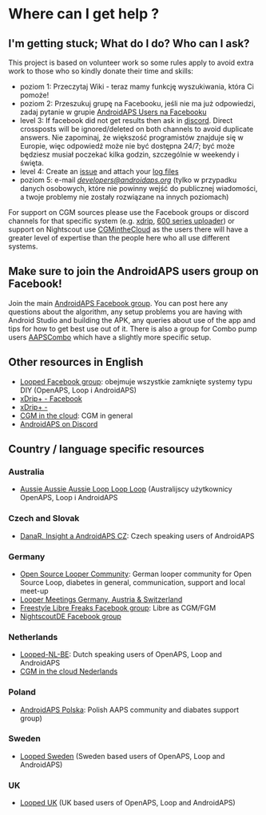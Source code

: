 # Where can I get help ?

## I'm getting stuck; What do I do? Who can I ask?

This project is based on volunteer work so some rules apply to avoid extra work to those who so kindly donate their time and skills:

* poziom 1: Przeczytaj Wiki - teraz mamy funkcję wyszukiwania, która Ci pomoże!
* poziom 2: Przeszukuj grupę na Facebooku, jeśli nie ma już odpowiedzi, zadaj pytanie w grupie [AndroidAPS Users na Facebooku ](https://www.facebook.com/groups/1900195340201874/)
* level 3: If facebook did not get results then ask in [discord](https://discord.gg/4fQUWHZ4Mw). Direct crossposts will be ignored/deleted on both channels to avoid duplicate answers. Nie zapominaj, że większość programistów znajduje się w Europie, więc odpowiedź może nie być dostępna 24/7; być może będziesz musiał poczekać kilka godzin, szczególnie w weekendy i święta.
* level 4: Create an [issue](https://github.com/nightscout/AndroidAPS/issues) and attach your [log files](../GettingHelp/AccessingLogFiles.md)
* poziom 5: e-mail *developers@androidaps.org* (tylko w przypadku danych osobowych, które nie powinny wejść do publicznej wiadomości, a twoje problemy nie zostały rozwiązane na innych poziomach)

For support on CGM sources please use the Facebook groups or discord channels for that specific system (e.g. [xdrip](https://www.facebook.com/groups/xDripG5/), [600 series uploader](https://www.facebook.com/groups/NightscoutForMedtronic/)) or support on Nightscout use [CGMintheCloud](https://www.facebook.com/groups/cgminthecloud/) as the users there will have a greater level of expertise than the people here who all use different systems.

## Make sure to join the AndroidAPS users group on Facebook!

Join the main [AndroidAPS Facebook group](https://www.facebook.com/groups/1900195340201874/). You can post here any questions about the algorithm, any setup problems you are having with Android Studio and building the APK, any queries about use of the app and tips for how to get best use out of it. There is also a group for Combo pump users [AAPSCombo](https://www.facebook.com/groups/127507891261169/) which have a slightly more specific setup.

## Other resources in English

* [Looped Facebook group](https://www.facebook.com/groups/TheLoopedGroup): obejmuje wszystkie zamknięte systemy typu DIY (OpenAPS, Loop i AndroidAPS)
* [xDrip+ - Facebook](https://www.facebook.com/groups/xDripG5/)
* [xDrip+ - ](https://xdrip.readthedocs.io/en/latest/)
* [CGM in the cloud](https://www.facebook.com/groups/cgminthecloud/): CGM in general
* [AndroidAPS on Discord](https://discord.gg/4fQUWHZ4Mw)

## Country / language specific resources

### Australia

* [Aussie Aussie Aussie Loop Loop Loop](https://www.facebook.com/groups/AussieLooping/) (Australijscy użytkownicy OpenAPS, Loop i AndroidAPS

### Czech and Slovak

* [DanaR, Insight a AndroidAPS CZ](https://www.facebook.com/groups/AndroidAPSCZ/): Czech speaking users of AndroidAPS

### Germany

* [Open Source Looper Community](https://de.loopercommunity.org/): German looper community for Open Source Loop, diabetes in general, communication, support and local meet-up
* [Looper Meetings Germany, Austria & Switzerland](https://de.loopercommunity.org/c/veranstaltungen/l/calendar)
* [Freestyle Libre Freaks Facebook group](https://www.facebook.com/groups/FreestyleLibreFreaks/): Libre as CGM/FGM
* [NightscoutDE Facebook group](https://www.facebook.com/groups/nightscoutDE/)

### Netherlands

* [Looped-NL-BE](https://www.facebook.com/groups/117102135652893): Dutch speaking users of OpenAPS, Loop and AndroidAPS
* [CGM in the cloud Nederlands](https://www.facebook.com/groups/1764754560436596)

### Poland

* [AndroidAPS Polska](https://www.facebook.com/groups/aapspl): Polish AAPS community and diabates support group)

### Sweden

* [Looped Sweden](https://www.facebook.com/groups/661514380864081/) (Sweden based users of OpenAPS, Loop and AndroidAPS)

### UK

* [Looped UK](https://www.facebook.com/groups/LoopedUK/) (UK based users of OpenAPS, Loop and AndroidAPS)